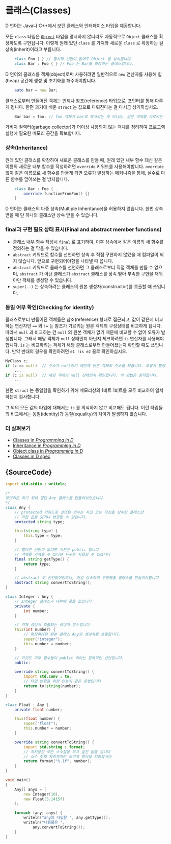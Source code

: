 # 클래스(Classes)

D 언어는 Java나 C++에서 보던 클래스와 인터페이스 타입을 제공합니다.

모든 `class` 타입은 [`Object`](https://dlang.org/phobos/object.html) 타입을 명시하지 않더라도 자동적으로 `Object` 클래스를 확장하도록 구현됩니다. 이렇게 원래 있던 `class` 를 가져와 새로운 `class` 로 확장하는 걸 상속(inherit)이라고 부릅니다.

```d
    class Foo { } // 명시적 선언이 없어도 Object 를 상속합니다.
    class Bar : Foo { } // Foo 는 Bar를 확장하는 클래스입니다.
```

D 언어의 클래스를 객체(object)로써 사용하려면 일반적으로 `new` 연산자를 사용해 힙(heap) 공간에 생성 및 초기화를 해주어야합니다.

```d
    auto bar = new Bar;
```

클래스로부터 만들어진 객체는 언제나 참조(reference) 타입으로, 포인터를 통해 다루게 됩니다. 한편 과거에 배운 `struct` 는 값으로 다뤄진다는 걸 다시금 상기하십시오.

```d
    Bar bar = foo; // foo 객체가 bar로 복사되는 게 아니라, 같은 객체를 가르키는 주소(포인터)만 복사됩니다
```

가비지 컬렉터(garbage collector)가 더이상 사용되지 않는 객체를 정리하여 프로그램 실행에 필요한 메모리 공간을 확보합니다.

### 상속(Inheritance)

원래 있던 클래스를 확장하여 새로운 클래스를 만들 때, 원래 있던 내부 함수 대신 같은 이름의 새로운 내부 함수를 작성하려면 `override` 키워드를 사용해야합니다. `override` 없이 같은 이름으로 새 함수를 만들게 되면 오류가 발생하는 메커니즘을 통해, 실수로 다른 함수를 덮어쓰는 걸 방지합니다.


```d
    class Bar : Foo {
        override functionFromFoo() {}
    }
```

D 언어는 클래스의 다중 상속(Multiple Inheritance)을 허용하지 않습니다. 한번 상속 받을 때 단 하나의 클래스만 상속 받을 수 있습니다.

### final과 구현 필요 상태 표시(Final and abstract member functions)

- 클래스 내부 함수 작성시 `final` 로 표기하여, 이후 상속에서 같은 이름의 새 함수를 정의하는 걸 막을 수 있습니다.
- `abstract` 키워드로 함수를 선언하면 상속 후 직접 구현하지 않았을 때 컴파일이 되지 않습니다. 앞으로 구현되어야함을 나타낼 때 씁니다.
- `abstract` 키워드로 클래스를 선언하면 그 클래스로부터 직접 객체를 만들 수 없으며, `abstract` 가 아닌 클래스가 `abstract` 클래스를 상속 받아 부족한 구현을 채워야만 객체를 생성할 수 있습니다.
- `super(..)` 는 상속하려는 클래스의 원본 생성자(constructor)를 호출할 때 쓰입니다.

### 동일 여부 확인(Checking for identity)

클래스로부터 만들어진 객체들은 참조(reference) 형태로 접근되고, 값이 같은지 비교하는 연산자인 `==` 와 `!=` 는 참조가 가르키는 원본 객체의 구성상태를 비교하게 됩니다. 따라서 `null` 과 비교하는 건 `null` 의 원본 객체가 없기 때문에 비교할 수 없어 오류가 발생합니다. 그래서 해당 객체가 `null` 상태인지 아닌지 체크하려면 `is` 연산자를 사용해야합니다. `is` 는 비교하려는 객체가 해당 클래스로부터 만들어졌는지 확인할 때도 쓰입니다. 만약 반대의 경우를 확인하려면 `e1 !is e2` 꼴로 확인하십시오.

```d
MyClass c;
if (c == null)  // 주소가 null이기 때문에 원본 객체의 주소를 모릅니다. 오류가 발생합니다.
    ...
if (c is null)  // 해당 객체가 null 상태인지 확인합니다. 이 방법은 동작합니다.
    ...
```

한편 `struct` 는 동일함을 확인하기 위해 메모리상의 1비트 1비트를 모두 비교하여 일치하는지 검사합니다.

그 외의 모든 값의 타입에 대해서는 `is` 를 의식하지 않고 비교해도 됩니다. 이런 타입들의 비교에서는 동일(identity)과 동질(equality)의 차이가 발생하지 않습니다.

### 더 살펴보기

- [Classes in _Programming in D_](http://ddili.org/ders/d.en/class.html)
- [Inheritance in _Programming in D_](http://ddili.org/ders/d.en/inheritance.html)
- [Object class in _Programming in D_](http://ddili.org/ders/d.en/object.html)
- [Classes in D spec](https://dlang.org/spec/class.html)

## {SourceCode}

```d
import std.stdio : writeln;

/*
무엇이든 하기 위해 일단 Any 클래스를 만들어보았습니다.
*/
class Any {
    // protected 키워드로 선언된 변수는 자신 또는 자신을 상속한 클래스만
    // 직접 값을 읽거나 변경할 수 있습니다.
    protected string type;

    this(string type) {
        this.type = type;
    }

    // 별다른 선언이 없다면 기본은 public 입니다
    // 객체를 가져올 수 있다면 누구든 사용할 수 있습니다
    final string getType() {
        return type;
    }

    // abstract 로 선언되어있으니, 이걸 상속하여 구현해줄 클래스를 만들어야합니다
    abstract string convertToString();
}

class Integer : Any {
    // Integer 클래스가 내부에 품을 값입니다
    private {
        int number;
    }

    // 객체 생성시 호출되는 생성자 함수입니다
    this(int number) {
        // 확장하려던 원본 클래스 Any의 생성자를 호출합니다.
        super("integer");
        this.number = number;
    }

    // 이것도 이후 함수들이 public 이라는 암묵적인 선언입니다.
    public:

    override string convertToString() {
        import std.conv : to;
        // 타입 변환을 위한 만능키 같은 문법입니다
        return to!string(number);
    }
}

class Float : Any {
    private float number;

    this(float number) {
        super("float");
        this.number = number;
    }

    override string convertToString() {
        import std.string : format;
        // 지저분한 모든 소수점을 보고 싶진 않을 겁니다
        // 소수 첫째 자리까지만 보이게 형식을 지정합시다
        return format("%.1f", number);
    }
}

void main()
{
    Any[] anys = [
        new Integer(10),
        new Float(3.1415f)
    ];

    foreach (any; anys) {
        writeln("any의 타입은 ", any.getType());
        writeln("내용물은 ",
            any.convertToString());
    }
}
```
